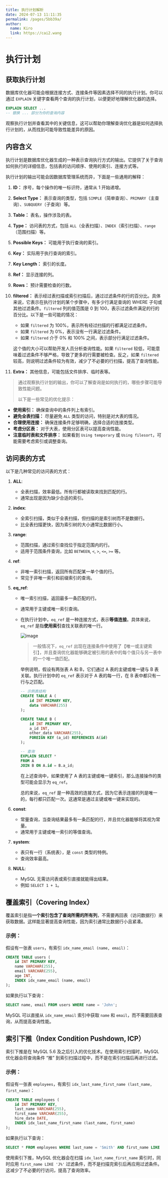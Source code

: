 ```yaml
---
title: 执行计划解析
date: 2024-07-13 11:11:35
permalink: /pages/5bb39a/
author: 
  name: Kiro
  link: https://cai2.wang
---
```



# 执行计划

## 获取执行计划

数据库优化器可能会根据连接方式、连接条件等因素选择不同的执行计划。你可以通过 `EXPLAIN` 关键字查看两个查询的执行计划，以便更好地理解优化器的选择。

```sql
EXPLAIN SELECT ...
-- 替换 ... 部分为你的查询内容
```

观察执行计划并查看其中的关键信息，这可以帮助你理解查询优化器是如何选择执行计划的，从而找到可能导致性能差异的原因。



## 内容含义

执行计划是数据库优化器生成的一种表示查询执行方式的输出。它提供了关于查询如何执行的详细信息，包括表的访问顺序、使用的索引、连接方式等。

执行计划的输出可能会因数据库管理系统而异，下面是一些通用的解释：

1. **ID：** 序号，每个操作的唯一标识符，通常从 1 开始递增。

2. **Select Type：** 表示查询的类型，包括 `SIMPLE`（简单查询）、`PRIMARY`（主查询）、`SUBQUERY`（子查询）等。

3. **Table：** 表名，操作涉及的表。

4. **Type：** 访问表的方式，包括 `ALL`（全表扫描）、`INDEX`（索引扫描）、`range`（范围扫描）等。

5. **Possible Keys：** 可能用于执行查询的索引。

6. **Key：** 实际用于执行查询的索引。

7. **Key Length：** 索引的长度。

8. **Ref：** 显示连接的列。

9. **Rows：** 预计需要检查的行数。

10. **filtered：** 表示经过表扫描或索引扫描后，通过过滤条件的行的百分比。具体来说，它表示在执行计划的某个步骤中，有多少行满足查询的 WHERE 子句或其他过滤条件。`filtered` 列的值范围是 0 到 100，表示过滤条件满足的行的百分比。以下是一些可能的情况：

    - 如果 `filtered` 为 100%，表示所有经过扫描的行都满足过滤条件。
    - 如果 `filtered` 为 0%，表示没有一行满足过滤条件。
    - 如果 `filtered` 介于 0% 和 100% 之间，表示部分行满足过滤条件。

    这个值的大小可以帮助开发人员分析查询性能。如果 `filtered` 较低，可能意味着过滤条件不够严格，导致了更多的行需要被检查。反之，如果 `filtered` 较高，则说明过滤条件较为有效，减少了不必要的行扫描，提高了查询性能。

11. **Extra：** 其他信息，可能包括文件排序、临时表等。

> 通过观察执行计划的输出，你可以了解查询是如何执行的，哪些步骤可能导致性能问题。
>
> 以下是一些常见的优化提示：

- **使用索引：** 确保查询中的条件列上有索引。
- **避免全表扫描：** 尽量避免 `ALL` 类型的访问，特别是对大表的情况。
- **合理使用连接：** 确保连接条件足够明确，选择合适的连接类型。
- **考虑分区表：** 对于大表，使用分区表可以提高查询性能。
- **注意临时表和文件排序：** 如果看到 `Using temporary` 或 `Using filesort`，可能需要考虑索引或调整查询。



## 访问表的方式

以下是几种常见的访问表的方式：

1. **ALL**:

   - 全表扫描，效率最低。所有行都被读取来找到匹配的行。
   - 通常出现是因为缺少合适的索引。

2. **index**:

   - 全索引扫描，类似于全表扫描，但扫描的是索引树而不是数据行。
   - 比全表扫描更快，因为索引树的大小通常比数据行小。

3. **range**:

   - 范围扫描，通过索引查找位于指定范围内的行。
   - 适用于范围条件查询，比如 `BETWEEN`, `<`, `>`, `<=`, `>=` 等。

4. **ref**:

   - 非唯一索引扫描，返回所有匹配某一单个值的行。
   - 常见于非唯一索引和前缀索引的查询。

5. **eq_ref**:

   - 唯一索引扫描，返回最多一条匹配的行。

   - 通常用于主键或唯一索引查询。

   - 在执行计划中，`eq_ref` 是一种连接方式，表示**等值连接**。具体来说，`eq_ref` 是指**使用索引**查找关联表的唯一行。

     ![image](https://cmty256.github.io/imgs-blog/MySQL/image.39g277ea1mg0.webp)

     > 一般情况下，`eq_ref` 出现在连接条件中使用了【唯一或主键索引】，并且查询优化器能够确定被引用的表中的每个值只与另一表中的一个唯一值匹配。

     举例说明，假设有两张表 A 和 B，它们通过 A 表的主键或唯一键与 B 表关联。执行计划中的 `eq_ref` 表示对于 A 表的每一行，在 B 表中都只有一行与之匹配。

     ```sql
     -- 示例表结构
     CREATE TABLE A (
         id INT PRIMARY KEY,
         data VARCHAR(255)
     );
     
     CREATE TABLE B (
         id INT PRIMARY KEY,
         a_id INT,
         other_data VARCHAR(255),
         FOREIGN KEY (a_id) REFERENCES A(id)
     );
     
     -- 查询
     EXPLAIN SELECT *
     FROM A
     JOIN B ON A.id = B.a_id;
     ```

     在上述查询中，如果使用了 A 表的主键或唯一键索引，那么连接操作的类型可能会显示为 `eq_ref`。

     总的来说，`eq_ref` 是一种高效的连接方式，因为它表示连接的列是唯一的，每行都只匹配一次。这通常是通过主键或唯一键来实现的。

6. **const**:

   - 常量查询，当查询结果最多有一条匹配的行，并且优化器能够将其视为常量。
   - 通常用于主键或唯一索引的等值查询。

7. **system**:

   - 表只有一行（系统表），是 `const` 类型的特例。
   - 查询效率最高。

8. **NULL**:

   - MySQL 无需访问表或索引直接就能得出结果。
   - 例如 `SELECT 1 + 1`。



## 覆盖索引（Covering Index）

覆盖索引是指**一个索引包含了查询所需的所有列**，不需要再回表（访问数据行）来获取数据。这样能显著提高查询性能，因为索引通常比数据行小且紧凑。

### 示例：

假设有一张表 `users`，有索引 `idx_name_email (name, email)`：

```sql
CREATE TABLE users (
    id INT PRIMARY KEY,
    name VARCHAR(255),
    email VARCHAR(255),
    age INT,
    INDEX idx_name_email (name, email)
);
```

如果执行以下查询：

```sql
SELECT name, email FROM users WHERE name = 'John';
```

MySQL 可以直接从 `idx_name_email` 索引中获取 `name` 和 `email`，而不需要回表查询，从而提高查询性能。



## 索引下推（Index Condition Pushdown, ICP）

索引下推是在 MySQL 5.6 及之后引入的优化技术。在使用索引扫描时，MySQL 优化器会将查询条件 “推” 到索引扫描过程中，而不是在索引扫描后再进行过滤。

### 示例：

假设有一张表 `employees`，有索引 `idx_last_name_first_name (last_name, first_name)`：

```sql
CREATE TABLE employees (
    id INT PRIMARY KEY,
    last_name VARCHAR(255),
    first_name VARCHAR(255),
    hire_date DATE,
    INDEX idx_last_name_first_name (last_name, first_name)
);
```

如果执行以下查询：

```sql
SELECT * FROM employees WHERE last_name = 'Smith' AND first_name LIKE 'J%';
```

使用索引下推，MySQL 优化器会在扫描 `idx_last_name_first_name` 索引时，同时应用 `first_name LIKE 'J%'` 过滤条件，而不是扫描完索引后再应用过滤条件。这减少了不必要的行访问，提高了查询效率。

